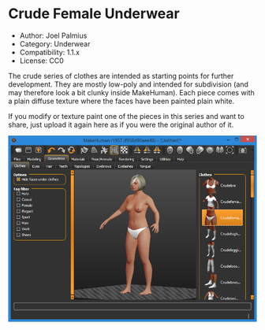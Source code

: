 # Crude Female Underwear

* Author: Joel Palmius
* Category: Underwear
* Compatibility: 1.1.x
* License: CC0

The crude series of clothes are intended as starting points for further development. They are mostly low-poly and intended for subdivision (and may therefore look a bit clunky inside MakeHuman). Each piece comes with a plain diffuse texture where the faces have been painted plain white.

If you modify or texture paint one of the pieces in this series and want to share, just upload it again here as if you were the original author of it.

![Example](crudefemaleunderwear-screenshot.png)

